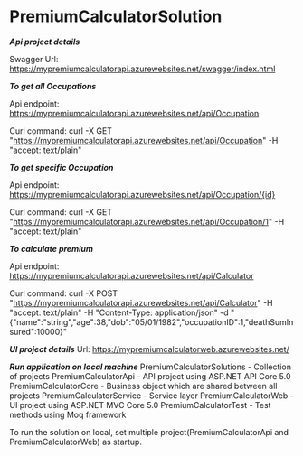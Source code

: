 # PremiumCalculatorSolution

*****Api project details*****

Swagger Url: https://mypremiumcalculatorapi.azurewebsites.net/swagger/index.html

*****To get all Occupations*****

Api endpoint: https://mypremiumcalculatorapi.azurewebsites.net/api/Occupation

Curl command: curl -X GET "https://mypremiumcalculatorapi.azurewebsites.net/api/Occupation" -H  "accept: text/plain"

*****To get specific Occupation*****

Api endpoint: https://mypremiumcalculatorapi.azurewebsites.net/api/Occupation/{id}

Curl command: curl -X GET "https://mypremiumcalculatorapi.azurewebsites.net/api/Occupation/1" -H  "accept: text/plain"

*****To calculate premium*****

Api endpoint: https://mypremiumcalculatorapi.azurewebsites.net/api/Calculator

Curl command: curl -X POST "https://mypremiumcalculatorapi.azurewebsites.net/api/Calculator" -H  "accept: text/plain" -H  "Content-Type: application/json" -d "{\"name\":\"string\",\"age\":38,\"dob\":\"05/01/1982\",\"occupationID\":1,\"deathSumInsured\":10000}"

*****UI project details*****
Url: https://mypremiumcalculatorweb.azurewebsites.net/


*****Run application on local machine*****
PremiumCalculatorSolutions - Collection of projects
   PremiumCalculatorApi - API project using ASP.NET API Core 5.0
   PremiumCalculatorCore - Business object which are shared between all projects
   PremiumCalculatorService - Service layer
   PremiumCalculatorWeb - UI project using ASP.NET MVC Core 5.0
   PremiumCalculatorTest - Test methods using Moq framework
   
To run the solution on local, set multiple project(PremiumCalculatorApi and PremiumCalculatorWeb) as startup.
